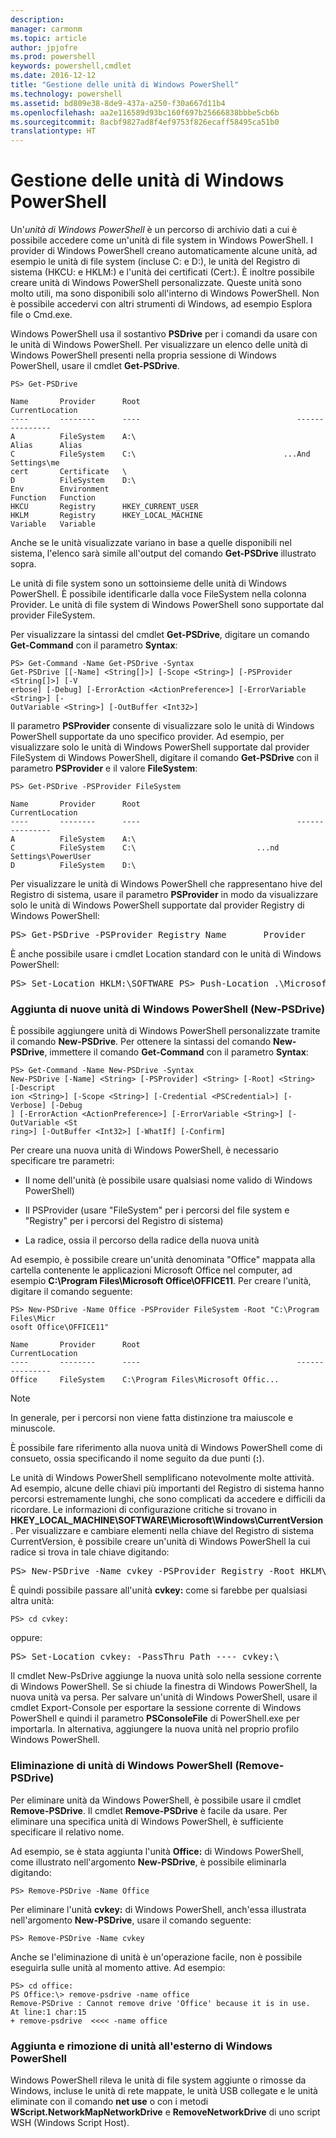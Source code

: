 ```yaml
---
description: 
manager: carmonm
ms.topic: article
author: jpjofre
ms.prod: powershell
keywords: powershell,cmdlet
ms.date: 2016-12-12
title: "Gestione delle unità di Windows PowerShell"
ms.technology: powershell
ms.assetid: bd809e38-8de9-437a-a250-f30a667d11b4
ms.openlocfilehash: aa2e116589d93bc160f697b25666838bbbe5cb6b
ms.sourcegitcommit: 8acbf9827ad8f4ef9753f826ecaff58495ca51b0
translationtype: HT
---
```

# <a name="managing-windows-powershell-drives"></a>Gestione delle unità di Windows PowerShell
Un'*unità di Windows PowerShell* è un percorso di archivio dati a cui è possibile accedere come un'unità di file system in Windows PowerShell. I provider di Windows PowerShell creano automaticamente alcune unità, ad esempio le unità di file system (incluse C: e D:), le unità del Registro di sistema (HKCU: e HKLM:) e l'unità dei certificati (Cert:). È inoltre possibile creare unità di Windows PowerShell personalizzate. Queste unità sono molto utili, ma sono disponibili solo all'interno di Windows PowerShell. Non è possibile accedervi con altri strumenti di Windows, ad esempio Esplora file o Cmd.exe.

Windows PowerShell usa il sostantivo **PSDrive** per i comandi da usare con le unità di Windows PowerShell. Per visualizzare un elenco delle unità di Windows PowerShell presenti nella propria sessione di Windows PowerShell, usare il cmdlet **Get-PSDrive**.

```
PS> Get-PSDrive

Name       Provider      Root                                   CurrentLocation
----       --------      ----                                   ---------------
A          FileSystem    A:\
Alias      Alias
C          FileSystem    C:\                                 ...And Settings\me
cert       Certificate   \
D          FileSystem    D:\
Env        Environment
Function   Function
HKCU       Registry      HKEY_CURRENT_USER
HKLM       Registry      HKEY_LOCAL_MACHINE
Variable   Variable
```

Anche se le unità visualizzate variano in base a quelle disponibili nel sistema, l'elenco sarà simile all'output del comando **Get-PSDrive** illustrato sopra.

Le unità di file system sono un sottoinsieme delle unità di Windows PowerShell. È possibile identificarle dalla voce FileSystem nella colonna Provider. Le unità di file system di Windows PowerShell sono supportate dal provider FileSystem.

Per visualizzare la sintassi del cmdlet **Get-PSDrive**, digitare un comando **Get-Command** con il parametro **Syntax**:

```
PS> Get-Command -Name Get-PSDrive -Syntax
Get-PSDrive [[-Name] <String[]>] [-Scope <String>] [-PSProvider <String[]>] [-V
erbose] [-Debug] [-ErrorAction <ActionPreference>] [-ErrorVariable <String>] [-
OutVariable <String>] [-OutBuffer <Int32>]
```

Il parametro **PSProvider** consente di visualizzare solo le unità di Windows PowerShell supportate da uno specifico provider. Ad esempio, per visualizzare solo le unità di Windows PowerShell supportate dal provider FileSystem di Windows PowerShell, digitare il comando **Get-PSDrive** con il parametro **PSProvider** e il valore **FileSystem**:

```
PS> Get-PSDrive -PSProvider FileSystem

Name       Provider      Root                                   CurrentLocation
----       --------      ----                                   ---------------
A          FileSystem    A:\
C          FileSystem    C:\                           ...nd Settings\PowerUser
D          FileSystem    D:\
```

Per visualizzare le unità di Windows PowerShell che rappresentano hive del Registro di sistema, usare il parametro **PSProvider** in modo da visualizzare solo le unità di Windows PowerShell supportate dal provider Registry di Windows PowerShell:

<pre>PS> Get-PSDrive -PSProvider Registry Name       Provider      Root                                   CurrentLocation ----       --------      ----                                   --------------- HKCU       Registry      HKEY_CURRENT_USER HKLM       Registry      HKEY_LOCAL_MACHINE</pre>

È anche possibile usare i cmdlet Location standard con le unità di Windows PowerShell:

<pre>PS> Set-Location HKLM:\SOFTWARE PS> Push-Location .\Microsoft PS> Get-Location Path ---- HKLM:\SOFTWARE\Microsoft</pre>

### <a name="adding-new-windows-powershell-drives-new-psdrive"></a>Aggiunta di nuove unità di Windows PowerShell (New-PSDrive)
È possibile aggiungere unità di Windows PowerShell personalizzate tramite il comando **New-PSDrive**. Per ottenere la sintassi del comando **New-PSDrive**, immettere il comando **Get-Command** con il parametro **Syntax**:

```
PS> Get-Command -Name New-PSDrive -Syntax
New-PSDrive [-Name] <String> [-PSProvider] <String> [-Root] <String> [-Descript
ion <String>] [-Scope <String>] [-Credential <PSCredential>] [-Verbose] [-Debug
] [-ErrorAction <ActionPreference>] [-ErrorVariable <String>] [-OutVariable <St
ring>] [-OutBuffer <Int32>] [-WhatIf] [-Confirm]
```

Per creare una nuova unità di Windows PowerShell, è necessario specificare tre parametri:

-   Il nome dell'unità (è possibile usare qualsiasi nome valido di Windows PowerShell)

-   Il PSProvider (usare "FileSystem" per i percorsi del file system e "Registry" per i percorsi del Registro di sistema)

-   La radice, ossia il percorso della radice della nuova unità

Ad esempio, è possibile creare un'unità denominata "Office" mappata alla cartella contenente le applicazioni Microsoft Office nel computer, ad esempio **C:\\Program Files\\Microsoft Office\\OFFICE11**. Per creare l'unità, digitare il comando seguente:

```
PS> New-PSDrive -Name Office -PSProvider FileSystem -Root "C:\Program Files\Micr
osoft Office\OFFICE11"

Name       Provider      Root                                   CurrentLocation
----       --------      ----                                   ---------------
Office     FileSystem    C:\Program Files\Microsoft Offic...
```

> [!NOTE]
> In generale, per i percorsi non viene fatta distinzione tra maiuscole e minuscole.

È possibile fare riferimento alla nuova unità di Windows PowerShell come di consueto, ossia specificando il nome seguito da due punti (**:**).

Le unità di Windows PowerShell semplificano notevolmente molte attività. Ad esempio, alcune delle chiavi più importanti del Registro di sistema hanno percorsi estremamente lunghi, che sono complicati da accedere e difficili da ricordare. Le informazioni di configurazione critiche si trovano in **HKEY_LOCAL_MACHINE\\SOFTWARE\\Microsoft\\Windows\\CurrentVersion**. Per visualizzare e cambiare elementi nella chiave del Registro di sistema CurrentVersion, è possibile creare un'unità di Windows PowerShell la cui radice si trova in tale chiave digitando:

<pre>PS> New-PSDrive -Name cvkey -PSProvider Registry -Root HKLM\Software\Microsoft\W indows\CurrentVersion Name       Provider      Root                                   CurrentLocation ----       --------      ----                                   --------------- cvkey      Registry      HKLM\Software\Microsoft\Windows\...</pre>

È quindi possibile passare all'unità **cvkey:** come si farebbe per qualsiasi altra unità:

`PS> cd cvkey:`

oppure:

<pre>PS> Set-Location cvkey: -PassThru Path ---- cvkey:\</pre>

Il cmdlet New-PsDrive aggiunge la nuova unità solo nella sessione corrente di Windows PowerShell. Se si chiude la finestra di Windows PowerShell, la nuova unità va persa. Per salvare un'unità di Windows PowerShell, usare il cmdlet Export-Console per esportare la sessione corrente di Windows PowerShell e quindi il parametro **PSConsoleFile** di PowerShell.exe per importarla. In alternativa, aggiungere la nuova unità nel proprio profilo Windows PowerShell.

### <a name="deleting-windows-powershell-drives-remove-psdrive"></a>Eliminazione di unità di Windows PowerShell (Remove-PSDrive)
Per eliminare unità da Windows PowerShell, è possibile usare il cmdlet **Remove-PSDrive**. Il cmdlet **Remove-PSDrive** è facile da usare. Per eliminare una specifica unità di Windows PowerShell, è sufficiente specificare il relativo nome.

Ad esempio, se è stata aggiunta l'unità **Office:** di Windows PowerShell, come illustrato nell'argomento **New-PSDrive**, è possibile eliminarla digitando:

```
PS> Remove-PSDrive -Name Office
```

Per eliminare l'unità **cvkey:** di Windows PowerShell, anch'essa illustrata nell'argomento **New-PSDrive**, usare il comando seguente:

```
PS> Remove-PSDrive -Name cvkey
```

Anche se l'eliminazione di unità è un'operazione facile, non è possibile eseguirla sulle unità al momento attive. Ad esempio:

```
PS> cd office:
PS Office:\> remove-psdrive -name office
Remove-PSDrive : Cannot remove drive 'Office' because it is in use.
At line:1 char:15
+ remove-psdrive  <<<< -name office
```

### <a name="adding-and-removing-drives-outside-windows-powershell"></a>Aggiunta e rimozione di unità all'esterno di Windows PowerShell
Windows PowerShell rileva le unità di file system aggiunte o rimosse da Windows, incluse le unità di rete mappate, le unità USB collegate e le unità eliminate con il comando **net use** o con i metodi **WScript.NetworkMapNetworkDrive** e **RemoveNetworkDrive** di uno script WSH (Windows Script Host).

